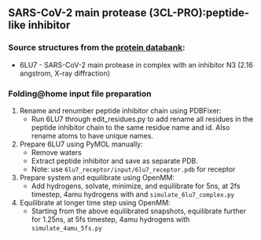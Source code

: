 ## SARS-CoV-2 main protease (3CL-PRO):peptide-like inhibitor

### Source structures from the [protein databank](http://rcsb.org): 
* 6LU7 - SARS-CoV-2 main protease in complex with an inhibitor N3 (2.16 angstrom, X-ray diffraction)

### Folding@home input file preparation 
1. Rename and renumber peptide inhibitor chain using PDBFixer:
    - Run 6LU7 through edit_residues.py to add rename all residues in the peptide inhibitor chain to the same residue name and id. Also rename atoms to have unique names.
2. Prepare 6LU7 using PyMOL manually:
    - Remove waters
    - Extract peptide inhibitor and save as separate PDB.
    - Note: use `6lu7_receptor/input/6lu7_receptor.pdb` for receptor 
3. Prepare system and equilibrate using OpenMM:
    - Add hydrogens, solvate, minimize, and equilibrate for 5ns, at 2fs timestep, 4amu hydrogens with and `simulate_6lu7_complex.py`
4. Equilibrate at longer time step using OpenMM:
    - Starting from the above equilibrated snapshots, equilibrate further for 1.25ns, at 5fs timestep, 4amu hydrogens with `simulate_4amu_5fs.py`

